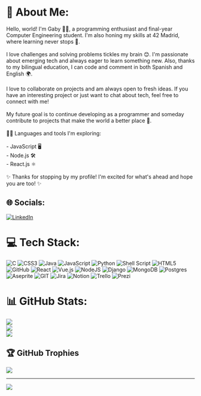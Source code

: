 # 💫 About Me:
Hello, world! I'm Gaby 👩‍💻, a programming enthusiast and final-year Computer Engineering student. I'm also honing my skills at 42 Madrid, where learning never stops 🚀.<br><br>I love challenges and solving problems tickles my brain 😊. I'm passionate about emerging tech and always eager to learn something new. Also, thanks to my bilingual education, I can code and comment in both Spanish and English 🌍.<br><br>I love to collaborate on projects and am always open to fresh ideas. If you have an interesting project or just want to chat about tech, feel free to connect with me!<br><br>My future goal is to continue developing as a programmer and someday contribute to projects that make the world a better place 🌟.<br><br>👩‍💻 Languages and tools I'm exploring:<br><br>- JavaScript 🖥️<br>- Node.js 🛠️<br>- React.js ⚛️<br><br>✨ Thanks for stopping by my profile! I'm excited for what's ahead and hope you are too! ✨


## 🌐 Socials:
[![LinkedIn](https://img.shields.io/badge/LinkedIn-%230077B5.svg?logo=linkedin&logoColor=white)](https://www.linkedin.com/in/gabriela-trabajo-de-rada/) 

# 💻 Tech Stack:
![C](https://img.shields.io/badge/c-%2300599C.svg?style=for-the-badge&logo=c&logoColor=white) ![CSS3](https://img.shields.io/badge/css3-%231572B6.svg?style=for-the-badge&logo=css3&logoColor=white) ![Java](https://img.shields.io/badge/java-%23ED8B00.svg?style=for-the-badge&logo=java&logoColor=white) ![JavaScript](https://img.shields.io/badge/javascript-%23323330.svg?style=for-the-badge&logo=javascript&logoColor=%23F7DF1E) ![Python](https://img.shields.io/badge/python-3670A0?style=for-the-badge&logo=python&logoColor=ffdd54) ![Shell Script](https://img.shields.io/badge/shell_script-%23121011.svg?style=for-the-badge&logo=gnu-bash&logoColor=white) ![HTML5](https://img.shields.io/badge/html5-%23E34F26.svg?style=for-the-badge&logo=html5&logoColor=white) ![GitHub](https://img.shields.io/badge/GitHub-%23121011.svg?style=for-the-badge&logo=github&logoColor=white) ![React](https://img.shields.io/badge/react-%2320232a.svg?style=for-the-badge&logo=react&logoColor=%2361DAFB) ![Vue.js](https://img.shields.io/badge/vuejs-%2335495e.svg?style=for-the-badge&logo=vuedotjs&logoColor=%234FC08D) ![NodeJS](https://img.shields.io/badge/node.js-6DA55F?style=for-the-badge&logo=node.js&logoColor=white) ![Django](https://img.shields.io/badge/django-%23092E20.svg?style=for-the-badge&logo=django&logoColor=white) ![MongoDB](https://img.shields.io/badge/MongoDB-%234ea94b.svg?style=for-the-badge&logo=mongodb&logoColor=white) ![Postgres](https://img.shields.io/badge/postgres-%23316192.svg?style=for-the-badge&logo=postgresql&logoColor=white) ![Aseprite](https://img.shields.io/badge/Aseprite-FFFFFF?style=for-the-badge&logo=Aseprite&logoColor=#7D929E) ![GIT](https://img.shields.io/badge/Git-fc6d26?style=for-the-badge&logo=git&logoColor=white) ![Jira](https://img.shields.io/badge/jira-%230A0FFF.svg?style=for-the-badge&logo=jira&logoColor=white) ![Notion](https://img.shields.io/badge/Notion-%23000000.svg?style=for-the-badge&logo=notion&logoColor=white) ![Trello](https://img.shields.io/badge/Trello-%23026AA7.svg?style=for-the-badge&logo=Trello&logoColor=white) ![Prezi](https://img.shields.io/badge/Prezi-%23000000.svg?style=for-the-badge&logo=Prezi&logoColor=white)
# 📊 GitHub Stats:
![](https://github-readme-stats.vercel.app/api?username=GabyOnGit&theme=nightowl&hide_border=false&include_all_commits=false&count_private=false)<br/>
![](https://github-readme-streak-stats.herokuapp.com/?user=GabyOnGit&theme=nightowl&hide_border=false)<br/>
![](https://github-readme-stats.vercel.app/api/top-langs/?username=GabyOnGit&theme=nightowl&hide_border=false&include_all_commits=false&count_private=false&layout=compact)

## 🏆 GitHub Trophies
![](https://github-profile-trophy.vercel.app/?username=GabyOnGit&theme=discord&no-frame=true&no-bg=true&margin-w=4)

---
[![](https://visitcount.itsvg.in/api?id=GabyOnGit&icon=5&color=6)](https://visitcount.itsvg.in)

<!-- Proudly created with GPRM ( https://gprm.itsvg.in ) -->
